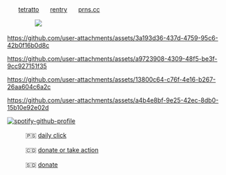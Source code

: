 ㅤㅤ[tetratto](https://tetratto.com/@cannibal)ㅤㅤ[rentry](https://rentry.co/cannibality)ㅤㅤ[prns.cc](https://pronouns.cc/@psychopathy)




ㅤㅤㅤㅤㅤ![](https://komarev.com/ghpvc/?username=lustangel&label=femboys&color=7B7168)


https://github.com/user-attachments/assets/3a193d36-437d-4759-95c6-42b0f16b0d8c

https://github.com/user-attachments/assets/a9723908-4309-48f5-be3f-9cc927151f35

https://github.com/user-attachments/assets/13800c64-c76f-4e16-b267-26aa604c6a2c

https://github.com/user-attachments/assets/a4b4e8bf-9e25-42ec-8db0-15b10e92e02d





[![spotify-github-profile](https://spotify-github-profile.kittinanx.com/api/view?uid=31zbblnlr2w65oeixrz3ikwwf7xq&cover_image=true&theme=novatorem&show_offline=false&background_color=121212&interchange=true&bar_color=53b14f&bar_color_cover=true)](https://github.com/kittinan/spotify-github-profile)


ㅤ ㅤㅤ🇵🇸 [daily click](https://arab.org/click-to-help/palestine/)

ㅤㅤㅤ 🇨🇩 [donate or take action](https://www.savethechildren.org/us/where-we-work/democratic-republic-of-congo)

ㅤ ㅤㅤ🇸🇩 [donate](https://www.help-ev.de/en/donate-south-sudan/) 
